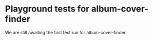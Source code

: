 # Playground tests for album-cover-finder
We are still awaiting the first test run for album-cover-finder.
